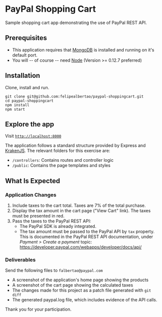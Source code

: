 # PayPal Shopping Cart

Sample shopping cart app demonstrating the use of PayPal REST API.

## Prerequisites
* This application requires that [MongoDB](http://www.mongodb.org/downloads) is installed and running on it's default port.
* You will -- of course -- need [Node](http://nodejs.org) (Version >= 0.12.7 preferred)

## Installation

Clone, install and run.

```shell
git clone git@github.com:felipealbertao/paypal-shoppingcart.git
cd paypal-shoppingcart
npm install
npm start
```

## Explore the app

Visit [`http://localhost:8000`](http://localhost:8000)

The application follows a standard structure provided by Express and [KrakenJS](http://krakenjs.com/).
The relevant folders for this exercise are:

- `/controllers`: Contains routes and controller logic
- `/public`: Contains the page templates and styles

## What Is Expected

### Application Changes

1. Include taxes to the cart total. Taxes are 7% of the total purchase.
2. Display the tax amount in the cart page ("View Cart" link). The taxes must be presented in red.
3. Pass the taxes to the PayPal REST API:
   - The PayPal SDK is already integrated.
   - The tax amount must be passed to the PayPal API by `tax` property. This is documented
     in the PayPal REST API documentation, under *Payment > Create a payment* topic: 
     https://developer.paypal.com/webapps/developer/docs/api/

### Deliverables

Send the following files to `falbertao@paypal.com`

- A screenshot of the application's home page showing the products
- A screenshot of the cart page showing the calculated taxes
- The changes made for this project as a patch file generated with `git diff`
- The generated paypal.log file, which includes evidence of the API calls.

Thank you for your participation.
